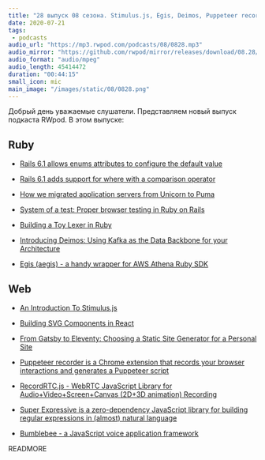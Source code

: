 ```yaml
---
title: "28 выпуск 08 сезона. Stimulus.js, Egis, Deimos, Puppeteer recorder, RecordRTC.js, Super Expressive, Bumblebee и прочее"
date: 2020-07-21
tags:
 - podcasts
audio_url: "https://mp3.rwpod.com/podcasts/08/0828.mp3"
audio_mirror: "https://github.com/rwpod/mirror/releases/download/08.28/0828.mp3"
audio_format: "audio/mpeg"
audio_length: 45414472
duration: "00:44:15"
small_icon: mic
main_image: "/images/static/08/0828.png"
---
```


Добрый день уважаемые слушатели. Представляем новый выпуск подкаста RWpod. В этом выпуске:

## Ruby

 - [Rails 6.1 allows enums attributes to configure the default value](https://blog.bigbinary.com/2020/07/21/rails-6-1-allows-enums-attributes-to-have-default-value.html)
 - [Rails 6.1 adds support for where with a comparison operator](https://blog.bigbinary.com/2020/07/14/rails-6-1-adds-support-for-where-with-comparison-operator.html)
 - [How we migrated application servers from Unicorn to Puma](https://about.gitlab.com/blog/2020/07/08/migrating-to-puma-on-gitlab/)
 - [System of a test: Proper browser testing in Ruby on Rails](https://evilmartians.com/chronicles/system-of-a-test-setting-up-end-to-end-rails-testing)


 - [Building a Toy Lexer in Ruby](https://www.honeybadger.io/blog/building-lexer-ruby/)
 - [Introducing Deimos: Using Kafka as the Data Backbone for your Architecture](https://medium.com/flippengineering/introducing-deimos-using-kafka-as-the-data-backbone-for-your-architecture-205bbc248391)
 - [Egis (aegis) - a handy wrapper for AWS Athena Ruby SDK](https://github.com/u2i/egis)

## Web

 - [An Introduction To Stimulus.js](https://www.smashingmagazine.com/2020/07/introduction-stimulusjs/)
 - [Building SVG Components in React](https://pganalyze.com/blog/building-svg-components-in-react)
 - [From Gatsby to Eleventy: Choosing a Static Site Generator for a Personal Site](https://css-irl.info/from-gatsby-to-eleventy/)


 - [Puppeteer recorder is a Chrome extension that records your browser interactions and generates a Puppeteer script](https://github.com/checkly/puppeteer-recorder)
 - [RecordRTC.js - WebRTC JavaScript Library for Audio+Video+Screen+Canvas (2D+3D animation) Recording](https://recordrtc.org/)
 - [Super Expressive is a zero-dependency JavaScript library for building regular expressions in (almost) natural language](https://github.com/francisrstokes/super-expressive)
 - [Bumblebee - a JavaScript voice application framework](https://github.com/jaxcore/bumblebee)

READMORE
